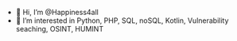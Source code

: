 - 👋 Hi, I’m @Happiness4all
- 👀 I’m interested in Python, PHP, SQL, noSQL, Kotlin, Vulnerability seaching, OSINT, HUMINT

<!---
Happiness4all/Happiness4all is a ✨ special ✨ repository because its `README.md` (this file) appears on your GitHub profile.
You can click the Preview link to take a look at your changes.
--->
